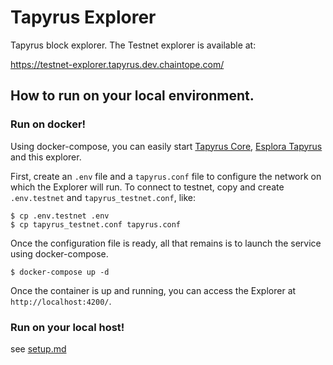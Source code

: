# Tapyrus Explorer

Tapyrus block explorer. The Testnet explorer is available at:

https://testnet-explorer.tapyrus.dev.chaintope.com/

## How to run on your local environment.

### Run on docker!

Using docker-compose, you can easily start [Tapyrus Core](https://github.com/chaintope/tapyrus-core),
[Esplora Tapyrus](https://github.com/chaintope/esplora-tapyrus) and this explorer.

First, create an `.env` file and a `tapyrus.conf` file to configure the network on which the Explorer will run.
To connect to testnet, copy and create `.env.testnet` and `tapyrus_testnet.conf`, like:

    $ cp .env.testnet .env
    $ cp tapyrus_testnet.conf tapyrus.conf

Once the configuration file is ready, all that remains is to launch the service using docker-compose.

    $ docker-compose up -d

Once the container is up and running, you can access the Explorer at `http://localhost:4200/`.

### Run on your local host!

see [setup.md](./setup.md)

